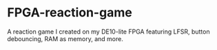 # FPGA-reaction-game
A reaction game I created on my DE10-lite FPGA featuring LFSR, button debouncing, RAM as memory, and more. 

